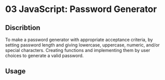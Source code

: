 # 03 JavaScript: Password Generator

## Discribtion
  To make a password generator with appropriate acceptance criteria, by setting password length and giving lowercase, uppercase, numeric, and/or special characters. 
  Creating functions and implementing them by user choices to generate a valid password. 
  
  ## Usage 
  
  
